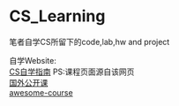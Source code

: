 # CS_Learning
笔者自学CS所留下的code,lab,hw and project

自学Website:
<br>
[CS自学指南](https://csdiy.wiki/) PS:课程页面源自该网页
<br>
[国外公开课](https://hackway.org/docs/cs/intro)
<br>
[awesome-course](https://github.com/Stromxun/awesome-courses)
